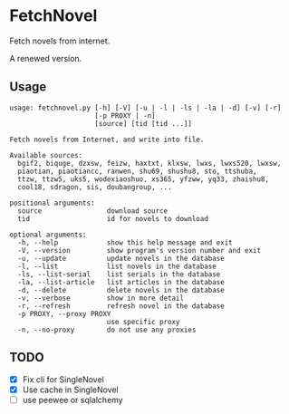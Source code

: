 FetchNovel
==========

Fetch novels from internet.

A renewed version.


Usage
-----

    usage: fetchnovel.py [-h] [-V] [-u | -l | -ls | -la | -d] [-v] [-r]
                         [-p PROXY | -n]
                         [source] [tid [tid ...]]

    Fetch novels from Internet, and write into file.

    Available sources:
      bgif2, biquge, dzxsw, feizw, haxtxt, klxsw, lwxs, lwxs520, lwxsw,
      piaotian, piaotiancc, ranwen, shu69, shushu8, sto, ttshuba,
      ttzw, ttzw5, uks5, wodexiaoshuo, xs365, yfzww, yq33, zhaishu8,
      cool18, sdragon, sis, doubangroup, ...

    positional arguments:
      source                download source
      tid                   id for novels to download

    optional arguments:
      -h, --help            show this help message and exit
      -V, --version         show program's version number and exit
      -u, --update          update novels in the database
      -l, --list            list novels in the database
      -ls, --list-serial    list serials in the database
      -la, --list-article   list articles in the database
      -d, --delete          delete novels in the database
      -v, --verbose         show in more detail
      -r, --refresh         refresh novel in the database
      -p PROXY, --proxy PROXY
                            use specific proxy
      -n, --no-proxy        do not use any proxies


TODO
----

* [x] Fix cli for SingleNovel
* [x] Use cache in SingleNovel
* [ ] use peewee or sqlalchemy
